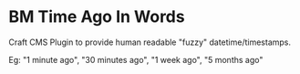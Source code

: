 # BM Time Ago In Words
Craft CMS Plugin to provide human readable "fuzzy" datetime/timestamps.

Eg: "1 minute ago", "30 minutes ago", "1 week ago", "5 months ago"
